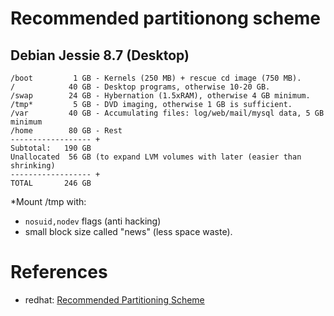 # Recommended partitionong scheme

## Debian Jessie 8.7 (Desktop)

```
/boot         1 GB - Kernels (250 MB) + rescue cd image (750 MB).
/            40 GB - Desktop programs, otherwise 10-20 GB.
/swap        24 GB - Hybernation (1.5xRAM), otherwise 4 GB minimum.
/tmp*         5 GB - DVD imaging, otherwise 1 GB is sufficient.
/var         40 GB - Accumulating files: log/web/mail/mysql data, 5 GB minimum
/home        80 GB - Rest
------------------ +
Subtotal:   190 GB
Unallocated  56 GB (to expand LVM volumes with later (easier than shrinking)
------------------ +
TOTAL       246 GB
```

*Mount /tmp with:
 - `nosuid,nodev` flags (anti hacking)
 - small block size called "news" (less space waste).


# References

- redhat: [Recommended Partitioning Scheme][1]


<!-- REFERENCES -->

[1]:https://access.redhat.com/documentation/en-US/Red_Hat_Enterprise_Linux/6/html/Installation_Guide/s2-diskpartrecommend-ppc.html#id4394007
